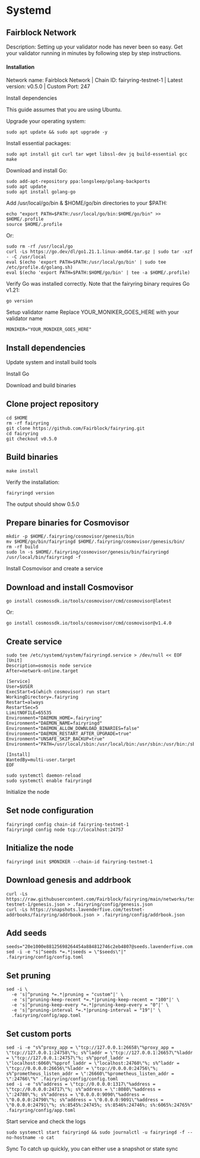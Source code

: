 # Systemd

## Fairblock Network

Description: Setting up your validator node has never been so easy. Get your validator running in minutes by following step by step instructions.

#### Installation

Network name: Fairblock Network | Chain ID: fairyring-testnet-1 | Latest version: v0.5.0 | Custom Port: 247

Install dependencies

This guide assumes that you are using Ubuntu.

Upgrade your operating system:

```
sudo apt update && sudo apt upgrade -y
```

Install essential packages:

```
sudo apt install git curl tar wget libssl-dev jq build-essential gcc make
```

Download and install Go:

```
sudo add-apt-repository ppa:longsleep/golang-backports
sudo apt update
sudo apt install golang-go
```

Add /usr/local/go/bin & $HOME/go/bin directories to your $PATH:

```
echo "export PATH=$PATH:/usr/local/go/bin:$HOME/go/bin" >> $HOME/.profile
source $HOME/.profile
```

Or:

```
sudo rm -rf /usr/local/go
curl -Ls https://go.dev/dl/go1.21.1.linux-amd64.tar.gz | sudo tar -xzf - -C /usr/local
eval $(echo 'export PATH=$PATH:/usr/local/go/bin' | sudo tee /etc/profile.d/golang.sh)
eval $(echo 'export PATH=$PATH:$HOME/go/bin' | tee -a $HOME/.profile)
```

Verify Go was installed correctly. Note that the fairyring binary requires Go v1.21:

```
go version
```

Setup validator name Replace YOUR\_MONIKER\_GOES\_HERE with your validator name

```
MONIKER="YOUR_MONIKER_GOES_HERE"
```

## Install dependencies

Update system and install build tools

Install Go

Download and build binaries

## Clone project repository

```
cd $HOME
rm -rf fairyring
git clone https://github.com/Fairblock/fairyring.git
cd fairyring
git checkout v0.5.0
```

## Build binaries

```
make install
```

Verify the installation:

```
fairyringd version
```

The output should show 0.5.0

## Prepare binaries for Cosmovisor

```
mkdir -p $HOME/.fairyring/cosmovisor/genesis/bin
mv $HOME/go/bin/fairyringd $HOME/.fairyring/cosmovisor/genesis/bin/
rm -rf build
sudo ln -s $HOME/.fairyring/cosmovisor/genesis/bin/fairyringd /usr/local/bin/fairyringd -f
```

Install Cosmovisor and create a service

## Download and install Cosmovisor

```
go install cosmossdk.io/tools/cosmovisor/cmd/cosmovisor@latest
```

Or:

```
go install cosmossdk.io/tools/cosmovisor/cmd/cosmovisor@v1.4.0
```

## Create service

```
sudo tee /etc/systemd/system/fairyringd.service > /dev/null << EOF
[Unit]
Description=osmosis node service
After=network-online.target

[Service]
User=$USER
ExecStart=$(which cosmovisor) run start
WorkingDirectory=.fairyring
Restart=always
RestartSec=5
LimitNOFILE=65535
Environment="DAEMON_HOME=.fairyring"
Environment="DAEMON_NAME=fairyringd"
Environment="DAEMON_ALLOW_DOWNLOAD_BINARIES=false"
Environment="DAEMON_RESTART_AFTER_UPGRADE=true"
Environment="UNSAFE_SKIP_BACKUP=true"
Environment="PATH=/usr/local/sbin:/usr/local/bin:/usr/sbin:/usr/bin:/sbin:/bin:/usr/games:/usr/local/games:/snap/bin:.fairyring/cosmovisor/current/bin"

[Install]
WantedBy=multi-user.target
EOF
```

```
sudo systemctl daemon-reload
sudo systemctl enable fairyringd
```

Initialize the node

## Set node configuration

```
fairyringd config chain-id fairyring-testnet-1
fairyringd config node tcp://localhost:24757
```

## Initialize the node

```
fairyringd init $MONIKER --chain-id fairyring-testnet-1
```

## Download genesis and addrbook

```
curl -Ls https://raw.githubusercontent.com/Fairblock/fairyring/main/networks/testnets/fairyring-testnet-1/genesis.json > .fairyring/config/genesis.json
curl -Ls https://snapshots.lavenderfive.com/testnet-addrbooks/fairyring/addrbook.json > .fairyring/config/addrbook.json
```

## Add seeds

```
seeds="20e1000e88125698264454a884812746c2eb4807@seeds.lavenderfive.com:24756"
sed -i -e "s|^seeds *=.*|seeds = \"$seeds\"|" .fairyring/config/config.toml
```

## Set pruning

```
sed -i \
  -e 's|^pruning *=.*|pruning = "custom"|' \
  -e 's|^pruning-keep-recent *=.*|pruning-keep-recent = "100"|' \
  -e 's|^pruning-keep-every *=.*|pruning-keep-every = "0"|' \
  -e 's|^pruning-interval *=.*|pruning-interval = "19"|' \
  .fairyring/config/app.toml
```

## Set custom ports

```
sed -i -e "s%^proxy_app = \"tcp://127.0.0.1:26658\"%proxy_app = \"tcp://127.0.0.1:24758\"%; s%^laddr = \"tcp://127.0.0.1:26657\"%laddr = \"tcp://127.0.0.1:24757\"%; s%^pprof_laddr = \"localhost:6060\"%pprof_laddr = \"localhost:24760\"%; s%^laddr = \"tcp://0.0.0.0:26656\"%laddr = \"tcp://0.0.0.0:24756\"%; s%^prometheus_listen_addr = \":26660\"%prometheus_listen_addr = \":24766\"%" .fairyring/config/config.toml
sed -i -e "s%^address = \"tcp://0.0.0.0:1317\"%address = \"tcp://0.0.0.0:24717\"%; s%^address = \":8080\"%address = \":24780\"%; s%^address = \"0.0.0.0:9090\"%address = \"0.0.0.0:24790\"%; s%^address = \"0.0.0.0:9091\"%address = \"0.0.0.0:24791\"%; s%:8545%:24745%; s%:8546%:24746%; s%:6065%:24765%" .fairyring/config/app.toml
```

Start service and check the logs

```
sudo systemctl start fairyringd && sudo journalctl -u fairyringd -f --no-hostname -o cat
```

Sync To catch up quickly, you can either use a snapshot or state sync
